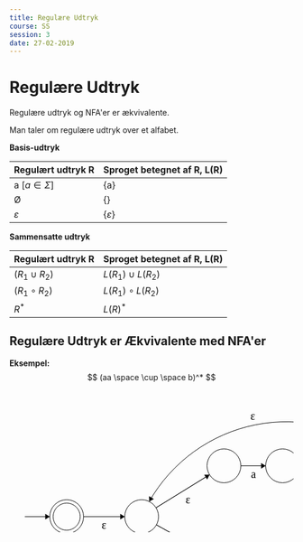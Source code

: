 ```yaml
---
title: Regulære Udtryk
course: SS
session: 3
date: 27-02-2019
---
```


# Regulære Udtryk

Regulære udtryk og NFA'er er ækvivalente.

Man taler om regulære udtryk over et alfabet.



**Basis-udtryk**

| Regulært udtryk R | Sproget betegnet af R, L(R) |
| ----------------- | --------------------------- |
| a $[a\in \Sigma]$ | {a}                         |
| Ø                 | {}                          |
| $\varepsilon$     | {$\varepsilon$}             |

**Sammensatte udtryk**

| Regulært udtryk R | Sproget betegnet af R, L(R) |
| ----------------- | --------------------------- |
| $(R_1\cup R_2)$   | $L(R_1) \cup L(R_2)$        |
| $(R_1 \circ R_2)$ | $L(R_1) \circ L(R_2)$       |
| $R^*$             | $L(R)^*$                    |



## Regulære Udtryk er Ækvivalente med NFA'er

**Eksempel:**
$$
(aa \space \cup \space b)^*
$$

<svg width="800" height="400" version="1.1" xmlns="http://www.w3.org/2000/svg">
	<ellipse stroke="black" stroke-width="1" fill="none" cx="101.5" cy="224.5" rx="30" ry="30"/>
	<ellipse stroke="black" stroke-width="1" fill="none" cx="101.5" cy="224.5" rx="24" ry="24"/>
	<ellipse stroke="black" stroke-width="1" fill="none" cx="234.5" cy="224.5" rx="30" ry="30"/>
	<ellipse stroke="black" stroke-width="1" fill="none" cx="380.5" cy="134.5" rx="30" ry="30"/>
	<ellipse stroke="black" stroke-width="1" fill="none" cx="380.5" cy="305.5" rx="30" ry="30"/>
	<ellipse stroke="black" stroke-width="1" fill="none" cx="484.5" cy="134.5" rx="30" ry="30"/>
	<ellipse stroke="black" stroke-width="1" fill="none" cx="586.5" cy="134.5" rx="30" ry="30"/>
	<ellipse stroke="black" stroke-width="1" fill="none" cx="685.5" cy="134.5" rx="30" ry="30"/>
	<ellipse stroke="black" stroke-width="1" fill="none" cx="685.5" cy="134.5" rx="24" ry="24"/>
	<ellipse stroke="black" stroke-width="1" fill="none" cx="484.5" cy="305.5" rx="30" ry="30"/>
	<ellipse stroke="black" stroke-width="1" fill="none" cx="484.5" cy="305.5" rx="24" ry="24"/>
	<polygon stroke="black" stroke-width="1" points="27.5,224.5 71.5,224.5"/>
	<polygon fill="black" stroke-width="1" points="71.5,224.5 63.5,219.5 63.5,229.5"/>
	<polygon stroke="black" stroke-width="1" points="131.5,224.5 204.5,224.5"/>
	<polygon fill="black" stroke-width="1" points="204.5,224.5 196.5,219.5 196.5,229.5"/>
	<text x="163.5" y="245.5" font-family="Times New Roman" font-size="20">&#949;</text>
	<polygon stroke="black" stroke-width="1" points="260.038,208.758 354.962,150.242"/>
	<polygon fill="black" stroke-width="1" points="354.962,150.242 345.528,150.184 350.776,158.697"/>
	<text x="312.5" y="200.5" font-family="Times New Roman" font-size="20">&#949;</text>
	<polygon stroke="black" stroke-width="1" points="260.733,239.054 354.267,290.946"/>
	<polygon fill="black" stroke-width="1" points="354.267,290.946 349.697,282.693 344.846,291.437"/>
	<text x="294.5" y="286.5" font-family="Times New Roman" font-size="20">&#949;</text>
	<polygon stroke="black" stroke-width="1" points="410.5,134.5 454.5,134.5"/>
	<polygon fill="black" stroke-width="1" points="454.5,134.5 446.5,129.5 446.5,139.5"/>
	<text x="428.5" y="155.5" font-family="Times New Roman" font-size="20">a</text>
	<polygon stroke="black" stroke-width="1" points="514.5,134.5 556.5,134.5"/>
	<polygon fill="black" stroke-width="1" points="556.5,134.5 548.5,129.5 548.5,139.5"/>
	<text x="531.5" y="155.5" font-family="Times New Roman" font-size="20">&#949;</text>
	<polygon stroke="black" stroke-width="1" points="616.5,134.5 655.5,134.5"/>
	<polygon fill="black" stroke-width="1" points="655.5,134.5 647.5,129.5 647.5,139.5"/>
	<text x="631.5" y="155.5" font-family="Times New Roman" font-size="20">a</text>
	<path stroke="black" stroke-width="1" fill="none" d="M 247.955,197.703 A 280.306,280.306 0 0 1 662.79,114.92"/>
	<polygon fill="black" stroke-width="1" points="247.955,197.703 256.264,193.235 247.58,188.276"/>
	<text x="427.5" y="52.5" font-family="Times New Roman" font-size="20">&#949;</text>
	<polygon stroke="black" stroke-width="1" points="410.5,305.5 454.5,305.5"/>
	<polygon fill="black" stroke-width="1" points="454.5,305.5 446.5,300.5 446.5,310.5"/>
	<text x="427.5" y="326.5" font-family="Times New Roman" font-size="20">b</text>
	<path stroke="black" stroke-width="1" fill="none" d="M 463.658,326.998 A 139.843,139.843 0 0 1 238.775,254.136"/>
	<polygon fill="black" stroke-width="1" points="238.775,254.136 235.914,263.126 245.602,260.647"/>
	<text x="318.5" y="373.5" font-family="Times New Roman" font-size="20">&#949;</text>
</svg>



